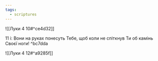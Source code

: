 ```yaml
---
tags:
  - scriptures
---
```


![[Луки 4 10#^ce4d32]]

11 і: Вони на руках понесуть Тебе, щоб коли не спіткнув Ти об камінь Своєї ноги! ^bc7dda

![[Луки 4 12#^a9285f]]